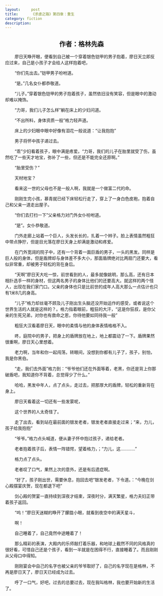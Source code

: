 ```yaml
---
layout:     post
title:      《求虐之路》第四章：重生
category: fiction
description:
---
```


## <center>作者：格林先森</center>

&nbsp;&nbsp;&nbsp;&nbsp;&nbsp;&nbsp;&nbsp;&nbsp;廖日天睁开眼，便看到自己被一个穿着银色铠甲的男子抱着，廖日天立即反应过来，自己是小孩子才会给人这样抱着吧，

&nbsp;&nbsp;&nbsp;&nbsp;&nbsp;&nbsp;&nbsp;&nbsp;“你们先出去。”铠甲男子吩咐道。

&nbsp;&nbsp;&nbsp;&nbsp;&nbsp;&nbsp;&nbsp;&nbsp;“是。”几名女仆都恭敬道。

&nbsp;&nbsp;&nbsp;&nbsp;&nbsp;&nbsp;&nbsp;&nbsp;“儿子。”穿着银色铠甲的男子抱着孩子，虽然依旧没有笑容，但是眼中的激动却难以掩饰。

&nbsp;&nbsp;&nbsp;&nbsp;&nbsp;&nbsp;&nbsp;&nbsp;“力哥，我们儿子怎么样”躺在床上的少妇问道。

&nbsp;&nbsp;&nbsp;&nbsp;&nbsp;&nbsp;&nbsp;&nbsp;“不出所料，身体资质一般”格力轻声道。

&nbsp;&nbsp;&nbsp;&nbsp;&nbsp;&nbsp;&nbsp;&nbsp;床上的少妇眼中眼中好像有泪花一般说道：“让我抱抱”

&nbsp;&nbsp;&nbsp;&nbsp;&nbsp;&nbsp;&nbsp;&nbsp;男子将怀中孩子递过去。

&nbsp;&nbsp;&nbsp;&nbsp;&nbsp;&nbsp;&nbsp;&nbsp;“乖”少妇看着孩子，眼中满是疼爱。“力哥，我们的儿子在胎里就受了伤，虽然吃了一些天才地宝，弥补了一些，但还是不能完全还原啊。”

&nbsp;&nbsp;&nbsp;&nbsp;&nbsp;&nbsp;&nbsp;&nbsp;“胎里受伤？”

&nbsp;&nbsp;&nbsp;&nbsp;&nbsp;&nbsp;&nbsp;&nbsp;天材地宝？

&nbsp;&nbsp;&nbsp;&nbsp;&nbsp;&nbsp;&nbsp;&nbsp;看来这一世的父母也不是一般人啊，我就是一个做富二代的命。

&nbsp;&nbsp;&nbsp;&nbsp;&nbsp;&nbsp;&nbsp;&nbsp;刚刚生完小孩，慕青就已经下床轻松行走了，穿上了一身白色皮袍，抱着自己和父亲一道走出屋子。

&nbsp;&nbsp;&nbsp;&nbsp;&nbsp;&nbsp;&nbsp;&nbsp;“你们去打扫一下”父亲格力对门外女仆吩咐道。

&nbsp;&nbsp;&nbsp;&nbsp;&nbsp;&nbsp;&nbsp;&nbsp;“是”。女仆恭敬道。

&nbsp;&nbsp;&nbsp;&nbsp;&nbsp;&nbsp;&nbsp;&nbsp;门外走廊上站着一个巨人，头发长长的，扎着一个辫子。脸上表情虽然粗狂中带点狰狞，但是目光落在廖日天身上却满是激动和疼爱。

&nbsp;&nbsp;&nbsp;&nbsp;&nbsp;&nbsp;&nbsp;&nbsp;在门外宽阔的院子中，还有一个背着一面巨盾的男子，一头的黑发。同样是巨人般的身体，但是盾牌却与身体差不多大小，那面盾牌绝对比两扇门还要大，看似非常重，却被男子轻松的背在身后。

&nbsp;&nbsp;&nbsp;&nbsp;&nbsp;&nbsp;&nbsp;&nbsp;“天啊”廖日天大吃一惊，前世看到的人，最多就像姚明，那么高，还有日本相扑选手一样的身材，但这两名男子的身体比他们的还要高大。就这样的两个怪人，出现在我们家门口。父亲的身体也只是比前世的成年人高大那么一点估计也只有1米8几的身高。

&nbsp;&nbsp;&nbsp;&nbsp;&nbsp;&nbsp;&nbsp;&nbsp;“儿子”格力却丝毫不顾及儿子刚出生头脑还没开始运作的感受，或者说这个世界生活的人就是这样的？。格力指着眼前，粗狂的大汗，“这是你狂叔，是你父亲的生死兄弟，对你也有救命之恩，你待他要如同待我一般”

&nbsp;&nbsp;&nbsp;&nbsp;&nbsp;&nbsp;&nbsp;&nbsp;粗狂大汉看着廖日天，眼中的柔情与他的身体表情格格不入。       

&nbsp;&nbsp;&nbsp;&nbsp;&nbsp;&nbsp;&nbsp;&nbsp;咚，庭院中的男子，把身上的盾牌放在地上，地上都震动了一下。盾牌果然很重啊，廖日天心里想着。

&nbsp;&nbsp;&nbsp;&nbsp;&nbsp;&nbsp;&nbsp;&nbsp;老力啊，当年和你一起闯荡，转眼间，没想到你都有儿子了，孩子，别怕，我是你黑伯。

&nbsp;&nbsp;&nbsp;&nbsp;&nbsp;&nbsp;&nbsp;&nbsp;“走，我们去外面”格力到：“爷爷他们还在外面等着，老黑，你还是背上你那破盾吧，我知道你不背着，总觉得少了什么。”

&nbsp;&nbsp;&nbsp;&nbsp;&nbsp;&nbsp;&nbsp;&nbsp;哈哈，黑发中年人，点了点头，走过去，把那厚大的盾牌，轻松的重新背在身上。

&nbsp;&nbsp;&nbsp;&nbsp;&nbsp;&nbsp;&nbsp;&nbsp;廖日天看着这一切还有一些发蒙呢，

&nbsp;&nbsp;&nbsp;&nbsp;&nbsp;&nbsp;&nbsp;&nbsp;这个世界的人太奇怪了。

&nbsp;&nbsp;&nbsp;&nbsp;&nbsp;&nbsp;&nbsp;&nbsp;走了出去，看到站在最前面的银发老者，银发老者直接走过来；“来，力儿，孩子给我抱抱”

&nbsp;&nbsp;&nbsp;&nbsp;&nbsp;&nbsp;&nbsp;&nbsp;“爷爷。”格力点头喊道，便从妻子怀中抱过孩子，递给老者。

&nbsp;&nbsp;&nbsp;&nbsp;&nbsp;&nbsp;&nbsp;&nbsp;老者抱着孩子后，表情一阵错愕，望着格力，；“力儿，这…………”

&nbsp;&nbsp;&nbsp;&nbsp;&nbsp;&nbsp;&nbsp;&nbsp;格力点了点头。

&nbsp;&nbsp;&nbsp;&nbsp;&nbsp;&nbsp;&nbsp;&nbsp;老者叹了口气，果然上次的意外，还是有后遗症啊。

&nbsp;&nbsp;&nbsp;&nbsp;&nbsp;&nbsp;&nbsp;&nbsp;“好了，孩子刚出世，需要休息，抱回去吧”银发老者，下令道。：“今晚在剑心殿摆宴庆贺，现在都退下吧”

&nbsp;&nbsp;&nbsp;&nbsp;&nbsp;&nbsp;&nbsp;&nbsp;剑心殿的贺宴一直持续到深夜才结束，深夜时分，满天繁星，格力夫妇正带着孩子返回。

&nbsp;&nbsp;&nbsp;&nbsp;&nbsp;&nbsp;&nbsp;&nbsp;“呜！”廖日天迷糊的睁开了朦胧小眼，就看到夜空中的满天星斗，

&nbsp;&nbsp;&nbsp;&nbsp;&nbsp;&nbsp;&nbsp;&nbsp;啊！

&nbsp;&nbsp;&nbsp;&nbsp;&nbsp;&nbsp;&nbsp;&nbsp;自己睡着了，自己竟然中途睡着了！

&nbsp;&nbsp;&nbsp;&nbsp;&nbsp;&nbsp;&nbsp;&nbsp;那么精彩的表演，大殿内的乐师敲打着乐器，和地球上截然不同的风格真的很好看，可惜自己还是个孩子，看到一半就是在困得不行，直接睡着了。而且刚刚从父母口中得知。

&nbsp;&nbsp;&nbsp;&nbsp;&nbsp;&nbsp;&nbsp;&nbsp;刚刚宴会中自己的名字也被父亲的爷爷取好了，自己的名字现在是格林，不再是廖日天了，廖日天已经成为过去。

&nbsp;&nbsp;&nbsp;&nbsp;&nbsp;&nbsp;&nbsp;&nbsp;呼了一口气，好吧，过去的总要过去，现在我叫格林，我也要开始新的生活了。
